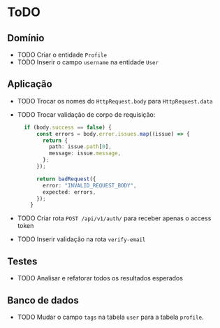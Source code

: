 # ToDO

## Domínio

- TODO Criar o entidade `Profile`
- TODO Inserir o campo `username` na entidade `User`

## Aplicação

- TODO Trocar os nomes do `HttpRequest.body` para `HttpRequest.data`
- TODO Trocar validação de corpo de requisição:

  ```typescript
    if (body.success == false) {
        const errors = body.error.issues.map((issue) => {
          return {
            path: issue.path[0],
            message: issue.message,
          };
        });

        return badRequest({
          error: "INVALID_REQUEST_BODY",
          expected: errors,
        });
      }
   ```

- TODO Criar rota `POST /api/v1/auth/` para receber apenas o access token
- TODO Inserir validação na rota `verify-email`

## Testes

- TODO Analisar e refatorar todos os resultados esperados

## Banco de dados

- TODO Mudar o campo `tags` na tabela `user` para a tabela `profile`.
